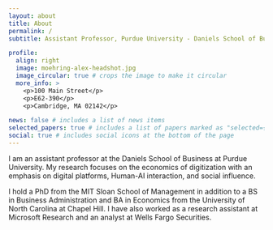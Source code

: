 ```yaml
---
layout: about
title: About
permalink: /
subtitle: Assistant Professor, Purdue University - Daniels School of Business

profile:
  align: right
  image: moehring-alex-headshot.jpg
  image_circular: true # crops the image to make it circular
  more_info: >
    <p>100 Main Street</p>
    <p>E62-390</p>
    <p>Cambridge, MA 02142</p>

news: false # includes a list of news items
selected_papers: true # includes a list of papers marked as "selected={true}"
social: true # includes social icons at the bottom of the page
---
```


I am an assistant professor at the Daniels School of Business 
at Purdue University. My research focuses on the economics of digitization
with an emphasis on digital platforms, Human-AI interaction,
and social influence. 

I hold a PhD from the MIT Sloan
School of Management in addition to a BS in Business Administration 
and BA in Economics from the University of North Carolina 
at Chapel Hill. I have also worked as a research assistant at 
Microsoft Research and an analyst at Wells Fargo Securities.
